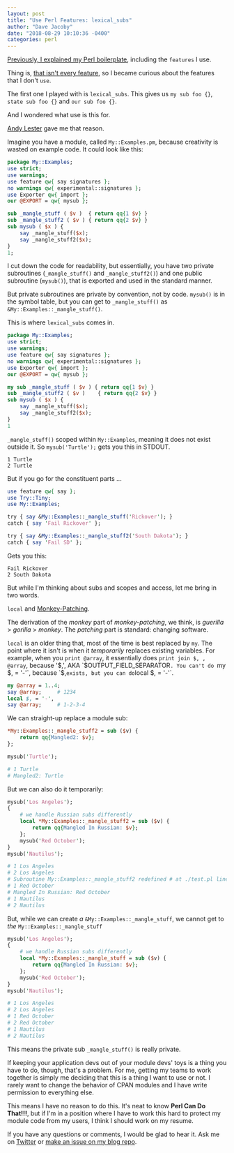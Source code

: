 ```yaml
---
layout: post
title: "Use Perl Features: lexical_subs"
author: "Dave Jacoby"
date: "2018-08-29 10:10:36 -0400"
categories: perl
---
```


[Previously, I explained my Perl boilerplate](https://jacoby.github.io/perl/2018/08/28/how-i-write-perl-boilerplate-and-signatures.html), including the `features` I use.

Thing is, [that isn't every feature](https://metacpan.org/pod/feature), so I became curious about the features that I don't `use`.

The first one I played with is `lexical_subs`. This gives us `my sub foo {}`, `state sub foo {}` and `our sub foo {}`.

And I wondered what use is this for.

[Andy Lester](https://twitter.com/petdance) gave me that reason.

Imagine you have a module, called `My::Examples.pm`, because creativity is wasted on example code. It could look like this:

```perl
package My::Examples;
use strict;
use warnings;
use feature qw{ say signatures };
no warnings qw{ experimental::signatures };
use Exporter qw{ import };
our @EXPORT = qw{ mysub };

sub _mangle_stuff ( $v )  { return qq{1 $v} }
sub _mangle_stuff2 ( $v ) { return qq{2 $v} }
sub mysub ( $x ) {
    say _mangle_stuff($x);
    say _mangle_stuff2($x);
}
1;
```

I cut down the code for readability, but essentially, you have two private subroutines (`_mangle_stuff()` and `_mangle_stuff2()`) and one public subroutine (`mysub()`), that is exported and used in the standard manner.

But private subroutines are private by convention, not by code. `mysub()` is in the symbol table, but you can get to `_mangle_stuff()` as `&My::Examples::_mangle_stuff()`.

This is where `lexical_subs` comes in.

```perl
package My::Examples;
use strict;
use warnings;
use feature qw{ say signatures };
no warnings qw{ experimental::signatures };
use Exporter qw{ import };
our @EXPORT = qw{ mysub };

my sub _mangle_stuff ( $v ) { return qq{1 $v} }
sub _mangle_stuff2 ( $v )    { return qq{2 $v} }
sub mysub ( $x ) {
    say _mangle_stuff($x);
    say _mangle_stuff2($x);
}
1
```

`_mangle_stuff()` scoped within `My::Examples`, meaning it does not exist outside it. So `mysub('Turtle');` gets you this in STDOUT.

```text
1 Turtle
2 Turtle
```

But if you go for the constituent parts ...

```perl
use feature qw{ say };
use Try::Tiny;
use My::Examples;

try { say &My::Examples::_mangle_stuff('Rickover'); }
catch { say 'Fail Rickover' };

try { say &My::Examples::_mangle_stuff2('South Dakota'); }
catch { say 'Fail SD' };
```

Gets you this:

```text
Fail Rickover
2 South Dakota
```

But while I'm thinking about subs and scopes and access, let me bring in two words.

`local` and [Monkey-Patching](https://davidwalsh.name/monkey-patching).

The derivation of the _monkey_ part of _monkey-patching_, we think, is _guerilla_ > _gorilla_ > _monkey_. The _patching_ part is standard: changing software.

`local` is an older thing that, most of the time is best replaced by `my`. The point where it isn't is when it _temporarily_ replaces existing variables. For example, when you `print @array`, it essentially does `print join $, , @array`, because '$,', AKA `$OUTPUT_FIELD_SEPARATOR`. You can't do `my $, = '-'`, because `$,` exists, but you can do `local $, = '-'`.

```perl
my @array = 1..4;
say @array;     # 1234
local $, = '-',
say @array;     # 1-2-3-4
```

We can straight-up replace a module sub:

```perl
*My::Examples::_mangle_stuff2 = sub ($v) {
    return qq{Mangled2: $v};
};

mysub('Turtle');

# 1 Turtle
# Mangled2: Turtle
```

But we can also do it temporarily:

```perl
mysub('Los Angeles');
{
    # we handle Russian subs differently
    local *My::Examples::_mangle_stuff2 = sub ($v) {
        return qq{Mangled In Russian: $v};
    };
    mysub('Red October');
}
mysub('Nautilus');

# 1 Los Angeles
# 2 Los Angeles
# Subroutine My::Examples::_mangle_stuff2 redefined # at ./test.pl line 35.
# 1 Red October
# Mangled In Russian: Red October
# 1 Nautilus
# 2 Nautilus
```

But, while we can create _a_ `&My::Examples::_mangle_stuff`, we cannot get to _the_ `My::Examples::_mangle_stuff`

```perl
mysub('Los Angeles');
{
    # we handle Russian subs differently
    local *My::Examples::_mangle_stuff = sub ($v) {
        return qq{Mangled In Russian: $v};
    };
    mysub('Red October');
}
mysub('Nautilus');

# 1 Los Angeles
# 2 Los Angeles
# 1 Red October
# 2 Red October
# 1 Nautilus
# 2 Nautilus
```

This means the private sub `_mangle_stuff()` is really private.

If keeping your application devs out of your module devs' toys is a thing you have to do, though, that's a problem. For me, getting my teams to work together is simply me deciding that this is a thing I want to use or not. I rarely want to change the behavior of CPAN modules and I have write permission to everything else.

This means I have no reason to do this. It's neat to know **Perl Can Do That!!!**, but if I'm in a position where I have to work this hard to protect my module code from my users, I think I should work on my resume.

If you have any questions or comments, I would be glad to hear it. Ask me on [Twitter](https://twitter.com/jacobydave) or [make an issue on my blog repo](https://github.com/jacoby/jacoby.github.io).
